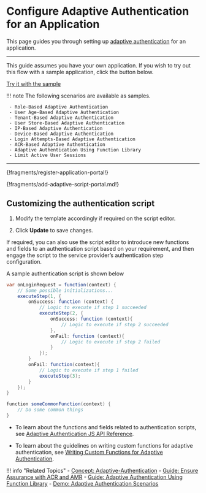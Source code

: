 # Configure Adaptive Authentication for an Application

This page guides you through setting up [adaptive authentication](insertlink) for an application. 

-----

This guide assumes you have your own application. If you wish to try out this flow with a sample application, click the button below. 

<a class="samplebtn_a" href="../../../quick-starts/adaptive-auth-overview"   rel="nofollow noopener">Try it with the sample</a>

!!! note
    The following scenarios are available as samples.

     - Role-Based Adaptive Authentication
     - User Age-Based Adaptive Authentication
     - Tenant-Based Adaptive Authentication
     - User Store-Based Adaptive Authentication
     - IP-Based Adaptive Authentication
     - Device-Based Adaptive Authentication
     - Login Attempts-Based Adaptive Authentication
     - ACR-Based Adaptive Authentication
     - Adaptive Authentication Using Function Library
     - Limit Active User Sessions

----

{!fragments/register-application-portal!}

{!fragments/add-adaptive-script-portal.md!}

## Customizing the authentication script

1. Modify the template accordingly if required on the script editor.

2. Click **Update** to save changes. 

If required, you can also use the script editor to introduce new functions and fields to an authentication script based on your requirement, and then engage the script to the service provider’s authentication step configuration. 

A sample authentication script is shown below 

```java
var onLoginRequest = function(context) {
    // Some possible initializations...
    executeStep(1, {
        onSuccess: function (context) {
            // Logic to execute if step 1 succeeded
            executeStep(2, {
                onSuccess: function (context){
                    // Logic to execute if step 2 succeeded
                },
                onFail: function (context){
                    // Logic to execute if step 2 failed
                }
            });
        }
        onFail: function(context){
            // Logic to execute if step 1 failed
            executeStep(3);
        }
    });
}

function someCommonFunction(context) {
    // Do some common things
}
```

- To learn about the functions and fields related to authentication scripts, see [Adaptive Authentication JS API Reference](insertlink).

- To learn about the guidelines on writing custom functions for adaptive authentication, see [Writing Custom Functions for Adaptive Authentication](insertlink).


!!! info "Related Topics"
    - [Concept: Adaptive-Authentication](TODO:insert-link-to-concept)
    - [Guide: Ensure Assurance with ACR and AMR](../../adaptive-auth/work-with-acr-amr)
    - [Guide: Adaptive Authentication Using Function Library](../../adaptive-auth/adaptive-auth-with-function-lib)
    - [Demo: Adaptive Authentication Scenarios](../../../quick-starts/adaptive-auth-overview)